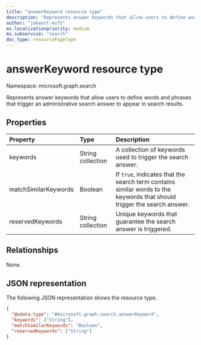 ```yaml
---
title: "answerKeyword resource type"
description: "Represents answer keywords that allow users to define words and phrases that trigger an administrative search answer to appear in search results."
author: "jakeost-msft"
ms.localizationpriority: medium
ms.subservice: "search"
doc_type: resourcePageType
---
```


# answerKeyword resource type

Namespace: microsoft.graph.search

Represents answer keywords that allow users to define words and phrases that trigger an administrative search answer to appear in search results.

## Properties

|Property|Type|Description|
|:---|:---|:---|
|keywords|String collection|A collection of keywords used to trigger the search answer.|
|matchSimilarKeywords|Boolean|If `true`, indicates that the search term contains similar words to the keywords that should trigger the search answer.|
|reservedKeywords|String collection|Unique keywords that guarantee the search answer is triggered.|

## Relationships

None.

## JSON representation

The following JSON representation shows the resource type.

<!-- {
  "blockType": "resource",
  "@odata.type": "microsoft.graph.search.answerKeyword"
}
-->
``` json
{
  "@odata.type": "#microsoft.graph.search.answerKeyword",
  "keywords": ["String"],
  "matchSimilarKeywords": "Boolean",
  "reservedKeywords": ["String"]
}
```
